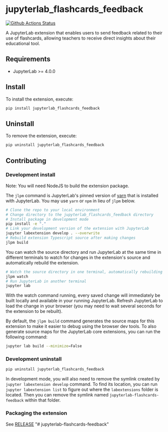 # jupyterlab_flashcards_feedback

[![Github Actions Status](https://github.com/Ismaelwn/jupyterlab-flashcards-feedback/workflows/Build/badge.svg)](https://github.com/Ismaelwn/jupyterlab-flashcards-feedback/actions/workflows/build.yml)

A JupyterLab extension that enables users to send feedback related to their use of flashcards, allowing teachers to receive direct insights about their educational tool.

## Requirements

- JupyterLab >= 4.0.0

## Install

To install the extension, execute:

```bash
pip install jupyterlab_flashcards_feedback
```

## Uninstall

To remove the extension, execute:

```bash
pip uninstall jupyterlab_flashcards_feedback
```

## Contributing

### Development install

Note: You will need NodeJS to build the extension package.

The `jlpm` command is JupyterLab's pinned version of
[yarn](https://yarnpkg.com/) that is installed with JupyterLab. You may use
`yarn` or `npm` in lieu of `jlpm` below.

```bash
# Clone the repo to your local environment
# Change directory to the jupyterlab_flashcards_feedback directory
# Install package in development mode
pip install -e "."
# Link your development version of the extension with JupyterLab
jupyter labextension develop . --overwrite
# Rebuild extension Typescript source after making changes
jlpm build
```

You can watch the source directory and run JupyterLab at the same time in different terminals to watch for changes in the extension's source and automatically rebuild the extension.

```bash
# Watch the source directory in one terminal, automatically rebuilding when needed
jlpm watch
# Run JupyterLab in another terminal
jupyter lab
```

With the watch command running, every saved change will immediately be built locally and available in your running JupyterLab. Refresh JupyterLab to load the change in your browser (you may need to wait several seconds for the extension to be rebuilt).

By default, the `jlpm build` command generates the source maps for this extension to make it easier to debug using the browser dev tools. To also generate source maps for the JupyterLab core extensions, you can run the following command:

```bash
jupyter lab build --minimize=False
```

### Development uninstall

```bash
pip uninstall jupyterlab_flashcards_feedback
```

In development mode, you will also need to remove the symlink created by `jupyter labextension develop`
command. To find its location, you can run `jupyter labextension list` to figure out where the `labextensions`
folder is located. Then you can remove the symlink named `jupyterlab-flashcards-feedback` within that folder.

### Packaging the extension

See [RELEASE](RELEASE.md)
"# jupyterlab-flashcards-feedback" 
